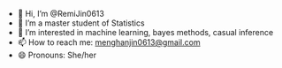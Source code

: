 - 👋 Hi, I’m @RemiJin0613
- 👀 I’m a master student of Statistics
- 🌱 I’m interested in machine learning, bayes methods, casual inference
- 📫 How to reach me: menghanjin0613@gmail.com
- 😄 Pronouns: She/her

<!---
RemiJin0613/RemiJin0613 is a ✨ special ✨ repository because its `README.md` (this file) appears on your GitHub profile.
You can click the Preview link to take a look at your changes.
--->
